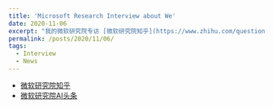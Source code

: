 ```yaml
---
title: 'Microsoft Research Interview about We'
date: 2020-11-06
excerpt: "我的微软研究院专访 [微软研究院知乎](https://www.zhihu.com/question/420083383/answer/1562148102)，[微软研究院AI头条](https://matpool.com/blog/5fa75141505b8f0011aeb169/) <br/><img src='/images/awards/msra-interview-short.png'>"
permalink: /posts/2020/11/06/
tags:
  - Interview
  - News
---
```


* [微软研究院知乎](https://www.zhihu.com/question/420083383/answer/1562148102)
* [微软研究院AI头条](https://matpool.com/blog/5fa75141505b8f0011aeb169/)